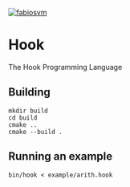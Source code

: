 
[![fabiosvm](https://circleci.com/gh/fabiosvm/hook-lang.svg?style=shield)](https://app.circleci.com/pipelines/github/fabiosvm)

# Hook 

The Hook Programming Language

## Building

```
mkdir build
cd build
cmake ..
cmake --build .
```

## Running an example

```
bin/hook < example/arith.hook
```

